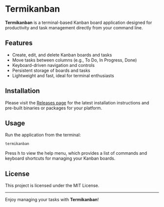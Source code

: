 # Termikanban

**Termikanban** is a terminal-based Kanban board application designed for productivity and task management directly from your command line.

## Features

- Create, edit, and delete Kanban boards and tasks
- Move tasks between columns (e.g., To Do, In Progress, Done)
- Keyboard-driven navigation and controls
- Persistent storage of boards and tasks
- Lightweight and fast, ideal for terminal enthusiasts

## Installation

Please visit the [Releases page](https://github.com/ArmadilloMike/terminalcraft/releases) for the latest installation instructions and pre-built binaries or packages for your platform.

## Usage

Run the application from the terminal:

```bash
termikanban
```

Press h to view the help menu, which provides a list of commands and keyboard shortcuts for managing your Kanban boards.

## License

This project is licensed under the MIT License.

---

Enjoy managing your tasks with **Termikanban**!